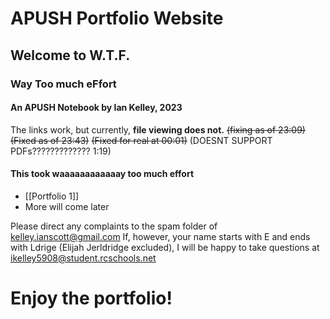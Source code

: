 # APUSH Portfolio Website
## Welcome to W.T.F.
### Way Too much eFfort

#### An APUSH Notebook by Ian Kelley, 2023

The links work, but currently, **file viewing does not.** ~~(fixing as of 23:09)~~ ~~(Fixed as of 23:43)~~ ~~(Fixed for real at 00:01)~~ (DOESNT SUPPORT PDFs????????????? 1:19) 

#### This took waaaaaaaaaaaay too much effort

- [[Portfolio 1]]
- More will come later

Please direct any complaints to the spam folder of kelley.ianscott@gmail.com
If, however, your name starts with E and ends with Ldrige (Elijah Jerldridge excluded), I will be happy to take questions at ikelley5908@student.rcschools.net

# Enjoy the portfolio!